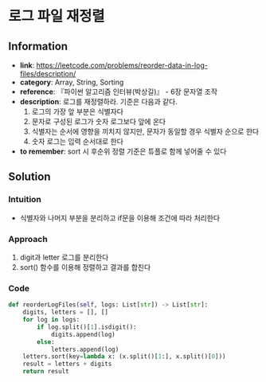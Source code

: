 # 로그 파일 재정렬

## Information
- **link**: https://leetcode.com/problems/reorder-data-in-log-files/description/
- **category**: Array, String, Sorting
- **reference**: 『파이썬 알고리즘 인터뷰(박상길)』 - 6장 문자열 조작
- **description**: 로그를 재정렬하라. 기준은 다음과 같다.
    1. 로그의 가장 앞 부분은 식별자다
    2. 문자로 구성된 로그가 숫자 로그보다 앞에 온다
    3. 식별자는 순서에 영향을 끼치지 않지만, 문자가 동일할 경우 식별자 순으로 한다
    4. 숫자 로그는 입력 순서대로 한다 
- **to remember**: sort 시 후순위 정렬 기준은 튜플로 함께 넣어줄 수 있다


## Solution
### Intuition
- 식별자와 나머지 부분을 분리하고 if문을 이용해 조건에 따라 처리한다

### Approach
1. digit과 letter 로그를 분리한다
2. sort() 함수를 이용해 정렬하고 결과를 합친다

### Code
```python
def reorderLogFiles(self, logs: List[str]) -> List[str]:
    digits, letters = [], []
    for log in logs:
        if log.split()[1].isdigit():
            digits.append(log)
        else:
            letters.append(log)
    letters.sort(key=lambda x: (x.split()[1:], x.split()[0]))
    result = letters + digits
    return result
```
